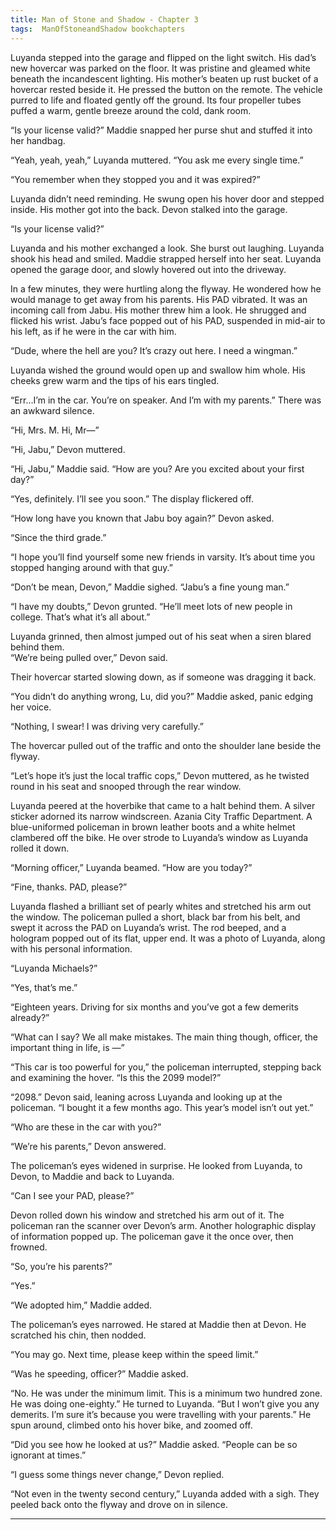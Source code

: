 ```yaml
---
title: Man of Stone and Shadow - Chapter 3
tags:  ManOfStoneandShadow bookchapters
---
```



Luyanda stepped into the garage and flipped on the light switch. His dad’s new hovercar was parked on the floor. It was pristine and gleamed white beneath the incandescent lighting. His mother’s beaten up rust bucket of a hovercar rested beside it. He pressed the button on the remote. The vehicle purred to life and floated gently off the ground. Its four propeller tubes puffed a warm, gentle breeze around the cold, dank room.

“Is your license valid?” Maddie snapped her purse shut and stuffed it into her handbag.

“Yeah, yeah, yeah,” Luyanda muttered. “You ask me every single time.”

“You remember when they stopped you and it was expired?”

Luyanda didn’t need reminding. He swung open his hover door and stepped inside. His mother got into the back. Devon stalked into the garage.

“Is your license valid?”

Luyanda and his mother exchanged a look. She burst out laughing. Luyanda shook his head and smiled. Maddie strapped herself into her seat. Luyanda opened the garage door, and slowly hovered out into the driveway.

In a few minutes, they were hurtling along the flyway. He wondered how he would manage to get away from his parents. His PAD vibrated. It was an incoming call from Jabu. His mother threw him a look. He shrugged and flicked his wrist. Jabu’s face popped out of his PAD, suspended in mid-air to his left, as if he were in the car with him.

“Dude, where the hell are you? It’s crazy out here. I need a wingman.”

Luyanda wished the ground would open up and swallow him whole. His cheeks grew warm and the tips of his ears tingled.

“Err…I’m in the car. You’re on speaker. And I’m with my parents.” There was an awkward silence.

“Hi, Mrs. M. Hi, Mr—”

“Hi, Jabu,” Devon muttered.

“Hi, Jabu,” Maddie said. “How are you? Are you excited about your first day?”

“Yes, definitely. I’ll see you soon.” The display flickered off.

“How long have you known that Jabu boy again?” Devon asked.

“Since the third grade.”

“I hope you’ll find yourself some new friends in varsity. It’s about time you stopped hanging around with that guy.”

“Don’t be mean, Devon,” Maddie sighed. “Jabu’s a fine young man.”

“I have my doubts,” Devon grunted. “He’ll meet lots of new people in college. That’s what it’s all about.”

 Luyanda grinned, then almost jumped out of his seat when a siren blared behind them.  
 “We’re being pulled over,” Devon said.

Their hovercar started slowing down, as if someone was dragging it back.

“You didn’t do anything wrong, Lu, did you?” Maddie asked, panic edging her voice.

“Nothing, I swear! I was driving very carefully.”

The hovercar pulled out of the traffic and onto the shoulder lane beside the flyway.

“Let’s hope it’s just the local traffic cops,” Devon muttered, as he twisted round in his seat and snooped through the rear window.

Luyanda peered at the hoverbike that came to a halt behind them. A silver sticker adorned its narrow windscreen. Azania City Traffic Department. A blue-uniformed policeman in brown leather boots and a white helmet clambered off the bike. He over strode to Luyanda’s window as Luyanda rolled it down.

“Morning officer,” Luyanda beamed. “How are you today?”

“Fine, thanks. PAD, please?” 

Luyanda flashed a brilliant set of pearly whites and stretched his arm out the window. The policeman pulled a short, black bar from his belt, and swept it across the PAD on Luyanda’s wrist. The rod beeped, and a hologram popped out of its flat, upper end. It was a photo of Luyanda, along with his personal information.

“Luyanda Michaels?”

“Yes, that’s me.”

“Eighteen years. Driving for six months and you’ve got a few demerits already?”

“What can I say? We all make mistakes. The main thing though, officer, the important thing in life, is —”

“This car is too powerful for you,” the policeman interrupted, stepping back and examining the hover. “Is this the 2099 model?”

“2098.” Devon said, leaning across Luyanda and looking up at the policeman. “I bought it a few months ago. This year’s model isn’t out yet.”

“Who are these in the car with you?”

“We’re his parents,” Devon answered.

The policeman’s eyes widened in surprise. He looked from Luyanda, to Devon, to Maddie and back to Luyanda.

“Can I see your PAD, please?”

Devon rolled down his window and stretched his arm out of it. The policeman ran the scanner over Devon’s arm. Another holographic display of information popped up. The policeman gave it the once over, then frowned.

“So, you’re his parents?”

“Yes.”

“We adopted him,” Maddie added.

The policeman’s eyes narrowed. He stared at Maddie then at Devon. He scratched his chin, then nodded.

“You may go. Next time, please keep within the speed limit.”

“Was he speeding, officer?” Maddie asked.

“No. He was under the minimum limit. This is a minimum two hundred zone. He was doing one-eighty.” He turned to Luyanda. “But I won’t give you any demerits. I’m sure it’s because you were travelling with your parents.” He spun around, climbed onto his hover bike, and zoomed off.

“Did you see how he looked at us?” Maddie asked. “People can be so ignorant at times.”

“I guess some things never change,” Devon replied.

“Not even in the twenty second century,” Luyanda added with a sigh. They peeled back onto the flyway and drove on in silence.

***
